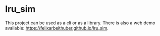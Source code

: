 # lru_sim

This project can be used as a cli or as a library. There is also a web demo available: https://felixarbeithuber.github.io/lru_sim.
